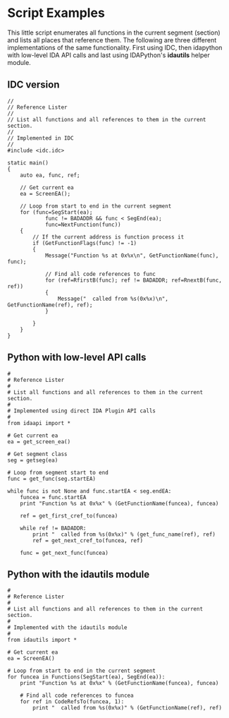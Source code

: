 # Script Examples #

This little script enumerates all functions in the current segment (section) and lists all places that reference them.
The following are three different implementations of the same functionality. First using IDC, then idapython with low-level
IDA API calls and last using IDAPython's **idautils** helper module.


## IDC version ##
```
//
// Reference Lister
//
// List all functions and all references to them in the current section.
//
// Implemented in IDC
//
#include <idc.idc>

static main()
{
	auto ea, func, ref;

	// Get current ea
	ea = ScreenEA();

	// Loop from start to end in the current segment
	for (func=SegStart(ea); 
			func != BADADDR && func < SegEnd(ea); 
			func=NextFunction(func)) 
	{
		// If the current address is function process it
		if (GetFunctionFlags(func) != -1)
		{
			Message("Function %s at 0x%x\n", GetFunctionName(func), func);

			// Find all code references to func
			for (ref=RfirstB(func); ref != BADADDR; ref=RnextB(func, ref))
			{
				Message("  called from %s(0x%x)\n", GetFunctionName(ref), ref);
			}

		}
	}
}
```

## Python with low-level API calls ##

```
#
# Reference Lister
#
# List all functions and all references to them in the current section.
#
# Implemented using direct IDA Plugin API calls
#
from idaapi import *

# Get current ea
ea = get_screen_ea()

# Get segment class
seg = getseg(ea)

# Loop from segment start to end
func = get_func(seg.startEA)

while func is not None and func.startEA < seg.endEA:
	funcea = func.startEA
	print "Function %s at 0x%x" % (GetFunctionName(funcea), funcea)

	ref = get_first_cref_to(funcea)

	while ref != BADADDR:
		print "  called from %s(0x%x)" % (get_func_name(ref), ref)
		ref = get_next_cref_to(funcea, ref)

	func = get_next_func(funcea)
```

## Python with the idautils module ##

```
#
# Reference Lister
#
# List all functions and all references to them in the current section.
#
# Implemented with the idautils module
#
from idautils import *

# Get current ea
ea = ScreenEA()

# Loop from start to end in the current segment
for funcea in Functions(SegStart(ea), SegEnd(ea)):
	print "Function %s at 0x%x" % (GetFunctionName(funcea), funcea)

	# Find all code references to funcea
	for ref in CodeRefsTo(funcea, 1):
		print "  called from %s(0x%x)" % (GetFunctionName(ref), ref)
```